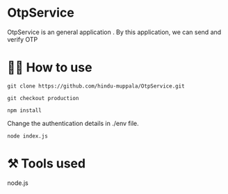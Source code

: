 # OtpService
OtpService is an general application . By this application, we can send and verify OTP
# 👨‍💻 How to use
```
git clone https://github.com/hindu-muppala/OtpService.git

```
```
git checkout production
```
```
npm install
```
Change the authentication details in ./env file.
```
node index.js
```
# :hammer_and_pick: Tools used
node.js 

